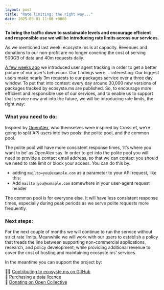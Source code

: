 ```yaml
---
layout: post
title: "Rate limiting: the right way..."
date: 2025-09-01 11:00 +0000
---
```


__To bring the traffic down to sustainable levels and encourage efficient and responsible use we will be introducing rate limits across our services.__

As we mentioned last week: ecosyste.ms is at capacity. Revenues and donations to our non-profit are no longer covering the cost of serving 500GB of data and 40m requests daily. 

[A few weeks ago](https://blog.ecosyste.ms/2025/08/15/building-on-ecosystems.html) we introduced user agent tracking in order to get a better picture of our user’s behaviour. Our findings were…. interesting. Our biggest users make nearly 3m requests to our packages service over a three day window. To put that into context: every day around 30,000 new versions of packages tracked by ecosyste.ms are published. So, to encourage more efficient and responsible use of our services, and to enable us to support that service now and into the future, we will be introducing rate limits, the right way:

### What you need to do:

Inspired by [OpenAlex](https://blog.ecosyste.ms/2025/08/15/building-on-ecosystems.html), who themselves were inspired by Crossref, we’re going to split API users into two pools: the polite pool, and the common pool. 

The polite pool will have more consistent response times, ‘it’s where you want to be’ as OpenAlex say. In order to get into the polite pool you will need to provide a contact email address, so that we can contact you should we need to rate limit or block your access. You can do this by:

- adding `mailto=you@example.com` as a parameter to your API request, like this: 
- Add `mailto:you@exmaple.com` somewhere in your user-agent request header

The common pool is for everyone else. It will have less consistent response times, especially during peak periods as we serve polite requests more frequently. 

### Next steps:

For the next couple of months we will continue to run the service without strict rate limits. Meanwhile we will work with our users to establish a policy that treads the line between supporting non-commercial applications, research, and policy development, while providing additional revenue to cover the cost of hosting and maintaining ecosyste.ms’ services. 

In the meantime you can support the project by:

👩‍💻 [Contributing to ecosyste.ms on GitHub](https://github.com/ecosyste-ms) <br/>
🤝 [Purchasing a data licence](https://ecosyste.ms/commercial) <br/>
🙏 [Donating on Open Collective](https://opencollective.com/ecosystems)

